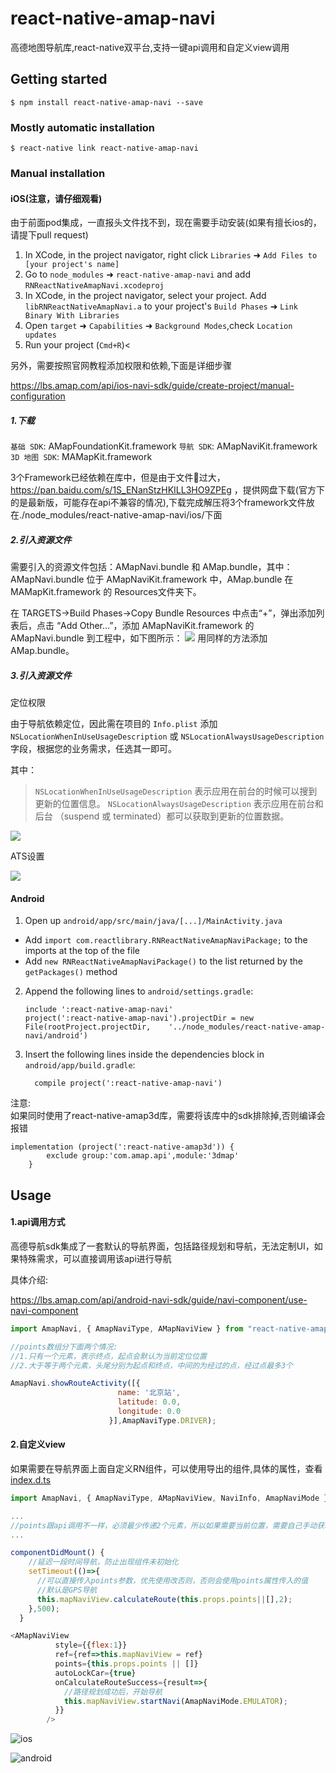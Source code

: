 
# react-native-amap-navi
高德地图导航库,react-native双平台,支持一键api调用和自定义view调用
## Getting started

`$ npm install react-native-amap-navi --save`

### Mostly automatic installation

`$ react-native link react-native-amap-navi`

### Manual installation


#### iOS(注意，请仔细观看)
由于前面pod集成，一直报头文件找不到，现在需要手动安装(如果有擅长ios的，请提下pull request)

1. In XCode, in the project navigator, right click `Libraries` ➜ `Add Files to [your project's name]`
2. Go to `node_modules` ➜ `react-native-amap-navi` and add `RNReactNativeAmapNavi.xcodeproj`
3. In XCode, in the project navigator, select your project. Add `libRNReactNativeAmapNavi.a` to your project's `Build Phases` ➜ `Link Binary With Libraries`
4. Open `target` ➜ `Capabilities` ➜ `Background Modes`,check `Location updates`
4. Run your project (`Cmd+R`)< 

另外，需要按照官网教程添加权限和依赖,下面是详细步骤

https://lbs.amap.com/api/ios-navi-sdk/guide/create-project/manual-configuration

##### 1.下载
`基础 SDK`: AMapFoundationKit.framework
`导航 SDK`: AMapNaviKit.framework
`3D 地图 SDK`: MAMapKit.framework

3个Framework已经依赖在库中，但是由于文件过大，https://pan.baidu.com/s/1S_ENanStzHKILL3HO9ZPEg ，提供网盘下载(官方下的是最新版，可能存在api不兼容的情况),下载完成解压将3个framework文件放在./node_modules/react-native-amap-navi/ios/下面

##### 2.引入资源文件

需要引入的资源文件包括：AMapNavi.bundle 和 AMap.bundle，其中：AMapNavi.bundle 位于 AMapNaviKit.framework 中，AMap.bundle 在 MAMapKit.framework 的 Resources文件夹下。

在 TARGETS->Build Phases->Copy Bundle Resources 中点击“+”，弹出添加列表后，点击 “Add Other…”，添加 AMapNaviKit.framework 的 AMapNavi.bundle 到工程中，如下图所示：
![](https://a.amap.com/lbs/static/img/ios_navi_bundle.png)
用同样的方法添加 AMap.bundle。

##### 3.引入资源文件
定位权限

由于导航依赖定位，因此需在项目的 `Info.plist` 添加 `NSLocationWhenInUseUsageDescription` 或 `NSLocationAlwaysUsageDescription` 字段，根据您的业务需求，任选其一即可。

其中：

> `NSLocationWhenInUseUsageDescription` 表示应用在前台的时候可以搜到更新的位置信息。
> `NSLocationAlwaysUsageDescription` 表示应用在前台和后台
（suspend 或 terminated）都可以获取到更新的位置数据。

![](https://a.amap.com/lbs/static/img/ios_location_sdk_permission.png)

ATS设置

![](https://a.amap.com/lbs/static/img/ios_location_sdk_ats.png)



#### Android

1. Open up `android/app/src/main/java/[...]/MainActivity.java`
  - Add `import com.reactlibrary.RNReactNativeAmapNaviPackage;` to the imports at the top of the file
  - Add `new RNReactNativeAmapNaviPackage()` to the list returned by the `getPackages()` method
2. Append the following lines to `android/settings.gradle`:
  	```
  	include ':react-native-amap-navi'
  	project(':react-native-amap-navi').projectDir = new File(rootProject.projectDir, 	'../node_modules/react-native-amap-navi/android')
  	```
3. Insert the following lines inside the dependencies block in `android/app/build.gradle`:
  	```
      compile project(':react-native-amap-navi')
  	```


注意:  
如果同时使用了react-native-amap3d库，需要将该库中的sdk排除掉,否则编译会报错
```
implementation (project(':react-native-amap3d')) {
        exclude group:'com.amap.api',module:'3dmap'
    }
```


## Usage

#### 1.api调用方式
高德导航sdk集成了一套默认的导航界面，包括路径规划和导航，无法定制UI，如果特殊需求，可以直接调用该api进行导航

具体介绍:

https://lbs.amap.com/api/android-navi-sdk/guide/navi-component/use-navi-component

```javascript
import AmapNavi, { AmapNaviType, AMapNaviView } from "react-native-amap-navi";

//points数组分下面两个情况:
//1.只有一个元素，表示终点，起点会默认为当前定位位置
//2.大于等于两个元素，头尾分别为起点和终点，中间的为经过的点，经过点最多3个

AmapNavi.showRouteActivity([{
                        name: '北京站',
                        latitude: 0.0,
                        longitude: 0.0
                      }],AmapNaviType.DRIVER);
```

#### 2.自定义view

如果需要在导航界面上面自定义RN组件，可以使用导出的组件,具体的属性，查看[index.d.ts](https://github.com/yz1311/react-native-amap-navi/blob/master/index.d.ts)


```javascript
import AmapNavi, { AmapNaviType, AMapNaviView, NaviInfo, AmapNaviMode } from "react-native-amap-navi";

...
//points跟api调用不一样，必须最少传递2个元素，所以如果需要当前位置，需要自己手动获取
...

componentDidMount() {
    //延迟一段时间导航，防止出现组件未初始化
    setTimeout(()=>{
      //可以直接传入points参数，优先使用改否则，否则会使用points属性传入的值
      //默认是GPS导航
      this.mapNaviView.calculateRoute(this.props.points||[],2);
    },500);
  }

<AMapNaviView
          style={{flex:1}}
          ref={ref=>this.mapNaviView = ref}
          points={this.props.points || []}
          autoLockCar={true}
          onCalculateRouteSuccess={result=>{
            //路径规划成功后，开始导航
            this.mapNaviView.startNavi(AmapNaviMode.EMULATOR);
          }}
        />
```
  
![ios](https://github.com/yz1311/react-native-amap-navi/blob/master/screenshots/ios-1.png)

![android](https://github.com/yz1311/react-native-amap-navi/blob/master/screenshots/android-1.png)